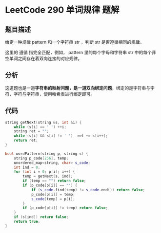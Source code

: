 # LeetCode 290 单词规律 题解

## 题目描述

给定一种规律 pattern 和一个字符串 str ，判断 str 是否遵循相同的规律。

这里的 遵循 指完全匹配，例如， pattern 里的每个字母和字符串 str 中的每个非空单词之间存在着双向连接的对应规律。



## 分析

这道题也是一道**字符串的映射问题，是一道双向绑定问题**，绑定的是字符串与字符，字符与字符串，使用哈希表进行绑定即可。



## 代码

```c++
string getNext(string &s, int &i) {
    while (s[i] == ' ') ++i;
    string ret = "";
    while (s[i] && s[i] != ' ')  ret += s[i++];
    return ret;
}

bool wordPattern(string p, string s) {
    string p_code[256], temp;
    unordered_map<string, char> s_code;
    int ind = 0;
    for (int i = 0; p[i]; i++) {
        temp = getNext(s, ind);
        if (temp == "") return false;
        if (p_code[p[i]] == "") {
            if (s_code.find(temp) != s_code.end()) return false;
            p_code[p[i]] = temp;
            s_code[temp] = p[i];
        }
        if (p_code[p[i]] != temp) return false;
    }
    if (s[ind]) return false;
    return true;
}
```

